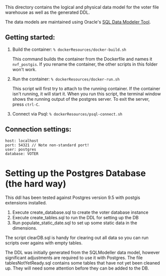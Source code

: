 This directory contains the logical and physical data model for the voter file warehouse as well as the generated DDL.

The data models are maintained using Oracle's [SQL Data Modeler Tool](http://www.oracle.com/technetwork/developer-tools/datamodeler/overview/index.html).

## Getting started:

1. Build the container: `% dockerResources/docker-build.sh`

   This command builds the container from the Dockerfile and names it `nvf_postgis`. If you rename the container, the other scripts in this folder won't work. 

2. Run the container: `% dockerResources/docker-run.sh`

   This script will first try to attach to the running container. If the container isn't running, it will start it. When you run this script, the terminal window shows the running output of the postgres server. To exit the server, press `ctrl-C`.

3. Connect via Psql: `% dockerResources/psql-connect.sh`

## Connection settings:

```
host: localhost
port: 54321 // Note non-standard port! 
user: postgres 
database: VOTER
```

# Setting up the Postgres Database (the hard way)

This ddl has been tested against Postgres version 9.5 with postgis extensions installed.

1. Execute create_database.sql to create the voter database instance
2. Execute create_tables.sql to run the DDL for setting up the DB
3. Run populate_static_date.sql to set up some static data in the dimensions.

The script clearDB.sql is handy for clearing out all data so you can run scripts over agains
with empty tables.

The DDL was initially generated from the SQLModeller data model, however significant adjustments are required to 
use it with Postgres. The file tablesNotYetReady.sql contains some tables that have not yet been cleaned up.
They will need some attention before they can be added to the DB.
